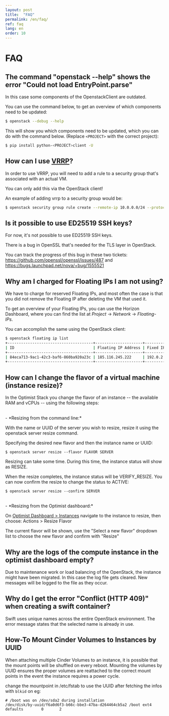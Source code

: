 ```yaml
---
layout: post
title:  "FAQ"
permalink: /en/faq/
ref: faq
lang: en
order: 10
---
```


FAQ
===

The command "openstack --help" shows the error "Could not load EntryPoint.parse"
--------------------------------------------------------------------------------

In this case some components of the OpenstackClient are outdated.

You can use the command below, to get an overview of which components need to be updated:

```bash
$ openstack --debug --help
```

This will show you which components need to be updated, which you can do with
the command below. (Replace `<PROJECT>` with the correct project):

```bash
$ pip install python-<PROJECT>client -U
```


How can I use [VRRP](https://en.wikipedia.org/wiki/Virtual_Router_Redundancy_Protocol)?
----------------------------------------------------------------------------------------

In order to use VRRP, you will need to add a rule to a security group that's associated with an actual VM.

You can only add this via the OpenStack client!

An example of adding vrrp to a security group would be:

```bash
$ openstack security group rule create --remote-ip 10.0.0.0/24 --protocol vrrp --ethertype IPv4 --ingress  default
```

Is it possible to use ED25519 SSH keys?
----------------------------------------

For now, it's not possible to use ED25519 SSH keys.

There is a bug in OpenSSL that's needed for the TLS layer in OpenStack.

You can track the progress of this bug in these two tickets:
https://github.com/openssl/openssl/issues/487 and
https://bugs.launchpad.net/nova/+bug/1555521

Why am I charged for Floating IPs I am not using?
-------------------------------------------------

We have to charge for reserved Floating IPs, and most often the case is that
you did not remove the Floating IP after deleting the VM that used it.

To get an overview of your Floating IPs, you can use the Horizon Dashboard,
where you can find the list at *Project* → *Network* → *Floating-IPs*.

You can accomplish the same using the OpenStack client:

```bash
$ openstack floating ip list
+--------------------------------------+---------------------+------------------+--------------------------------------+--------------------------------------+----------------------------------+
| ID                                   | Floating IP Address | Fixed IP Address | Port                                 | Floating Network                     | Project                          |
+--------------------------------------+---------------------+------------------+--------------------------------------+--------------------------------------+----------------------------------+
| 84eca713-9ac1-42c3-baf6-860ba920a23c | 185.116.245.222     | 192.0.2.7        | a3097883-21cc-49fa-a060-bccc1678ece7 | 54258498-a513-47da-9369-1a644e4be692 | b15cde70d85749689e6568f973bb002  |
+--------------------------------------+---------------------+------------------+--------------------------------------+--------------------------------------+----------------------------------+
```

How can I change the flavor of a virtual machine (instance resize)?
--------------------------------------------

In the Optimist Stack you change the flavor of an instance -- the available RAM
and vCPUs -- using the following steps:

<br/>
- *Resizing from the command line:*

With the name or UUID of the server you wish to resize, resize it using the openstack server resize command. 

Specifying the desired new flavor and then the instance name or UUID:

```
$ openstack server resize --flavor FLAVOR SERVER
```

Resizing can take some time. During this time, the instance status will show as RESIZE. 

When the resize completes, the instance status will be VERIFY_RESIZE. You can now confirm the resize to change the status to ACTIVE:
```
$ openstack server resize --confirm SERVER
```
<br/>
- *Resizing from the Optimist dashboard:*

On [Optimist Dashboard > Instances](https://dashboard.optimist.innovo.cloud/project/instances/) navigate to the instance to resize, then choose: Actions > Resize Flavor 

The current flavor will be shown, use the "Select a new flavor" dropdown list to choose the new flavor and confirm with "Resize"



Why are the logs of the compute instance in the optimist dashboard empty?
--------------------------------------------

Due to maintenance work or load balancing of the OpenStack, the instance might have
been migrated. In this case the log file gets cleared. New messages will be logged to the file as they occur.

Why do I get the error "Conflict (HTTP 409)" when creating a swift container?
---------------------------------------------------------------------------------------------

Swift uses unique names across the entire OpenStack environment.
The error message states that the selected name is already in use.



How-To Mount Cinder Volumes to Instances by UUID
---------------------------------------------------------------------------------------------

When attaching multiple Cinder Volumes to an instance, it is possible that the mount points will be shuffled on every reboot. Mounting the volumes by UUID ensures the proper volumes are reattached to the correct mount points in the event the instance requires a power cycle.

change the mountpoint in /etc/fstab to use the UUID after fetching the infos with `blkid` on eg:
```
# /boot was on /dev/sda2 during installation
/dev/disk/by-uuid/f6a0d6f3-b66c-bbe3-47ba-d264464cb5a2 /boot ext4    defaults        0       2
```
